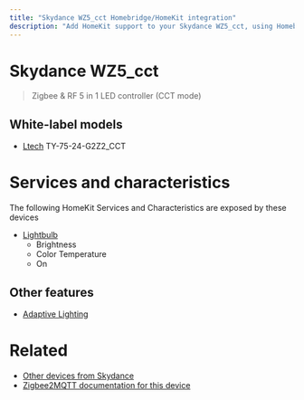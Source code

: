 ```yaml
---
title: "Skydance WZ5_cct Homebridge/HomeKit integration"
description: "Add HomeKit support to your Skydance WZ5_cct, using Homebridge, Zigbee2MQTT and homebridge-z2m."
---
```

<!---
This file has been GENERATED using src/docgen/docgen.ts
DO NOT EDIT THIS FILE MANUALLY!
-->
# Skydance WZ5_cct
> Zigbee & RF 5 in 1 LED controller (CCT mode)


## White-label models
* [Ltech](../index.md#ltech) TY-75-24-G2Z2_CCT

# Services and characteristics
The following HomeKit Services and Characteristics are exposed by
these devices

* [Lightbulb](../../light.md)
  * Brightness
  * Color Temperature
  * On

## Other features
* [Adaptive Lighting](../../light.md)

# Related
* [Other devices from Skydance](../index.md#skydance)
* [Zigbee2MQTT documentation for this device](https://www.zigbee2mqtt.io/devices/WZ5_cct.html)